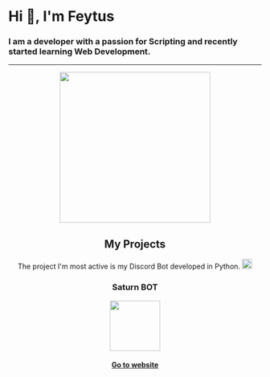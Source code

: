 # Hi 👋, I'm Feytus


### I am a developer with a passion for Scripting and recently started learning Web Development.

-----------

<p><div align="center"><img src="https://avatars.githubusercontent.com/u/35037869?v=4" width="300"/></p>

## My Projects

The project I'm most active is my Discord Bot developed in Python. 
<img src="https://cdn.icon-icons.com/icons2/112/PNG/512/python_18894.png" width="20"/>


### Saturn BOT

<img src="https://cdn.icon-icons.com/icons2/2613/PNG/512/astronomy_neptune_galaxy_planet_space_system_universe_icon_156870.png" width="100"/>


#### [Go to website](https://feytus.github.io/Neptun)
